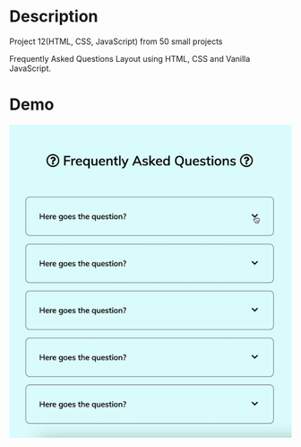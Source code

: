 # Description 

Project 12(HTML, CSS, JavaScript) from 50 small projects

Frequently Asked  Questions Layout using HTML, CSS and Vanilla JavaScript.

# Demo

![demo gif](./example.gif)
